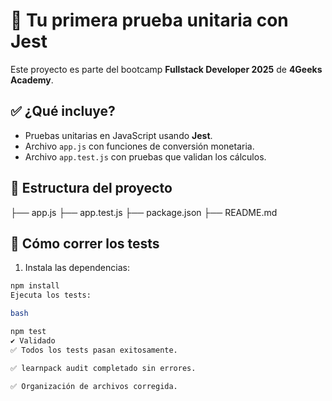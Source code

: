 # 🧪 Tu primera prueba unitaria con Jest

Este proyecto es parte del bootcamp **Fullstack Developer 2025** de **4Geeks Academy**.

## ✅ ¿Qué incluye?

- Pruebas unitarias en JavaScript usando **Jest**.
- Archivo `app.js` con funciones de conversión monetaria.
- Archivo `app.test.js` con pruebas que validan los cálculos.

## 📂 Estructura del proyecto

├── app.js
├── app.test.js
├── package.json
├── README.md



## 🚀 Cómo correr los tests

1. Instala las dependencias:

```bash
npm install
Ejecuta los tests:

bash

npm test
✔ Validado
✅ Todos los tests pasan exitosamente.

✅ learnpack audit completado sin errores.

✅ Organización de archivos corregida.
